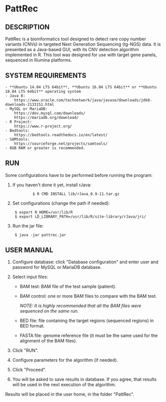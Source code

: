 PattRec
=============================

DESCRIPTION
------------
PattRec is a bioinformatics tool designed to detect rare copy number variants (CNVs) in targeted Next Generation Sequencing (tg-NGS) data. It is presented as a Java-based GUI, with its CNV detection algorithm implemented in R.
This tool was designed for use with target gene panels, sequenced in Illumina platforms.



SYSTEM REQUIREMENTS
-------------------
	- **Ubuntu 14.04 LTS 64bit**, **Ubuntu 16.04 LTS 64bit** or **Ubuntu 18.04 LTS 64bit** operating system
	- Java 8:
		https://www.oracle.com/technetwork/java/javase/downloads/jdk8-downloads-2133151.html
	- MySQL or MariaDB: 
		https://dev.mysql.com/downloads/
		https://mariadb.org/download/
	- R Project:
		https://www.r-project.org/
	- Bedtools:
		https://bedtools.readthedocs.io/en/latest/
	- SAMtools:
		https://sourceforge.net/projects/samtools/
	- 8GB RAM or greater is recommended.


RUN
------------
Some configurations have to be performed before running the program: 

1. If you haven't done it yet, install rJava:

                $ R CMD INSTALL lib/rJava_0.9-11.tar.gz


2. Set configurations (change the path if needed):

		$ export R_HOME=/usr/lib/R
		$ export LD_LIBRARY_PATH=/usr/lib/R/site-library/rJava/jri/


3. Run the jar file:
	
		$ java -jar pattrec.jar
	



USER MANUAL
------------
1. Configure database: click "Database configuration" and enter user and password for MySQL or MariaDB database.

2. Select input files:
	- BAM test: BAM file of the test sample (patient).
	- BAM control: one or more BAM files to compare with the BAM test.
	
		*NOTE: It is highly recommended that all the BAM files were sequenced on the same run.*
	- BED file: file containing the target regions (sequenced regions) in BED format.
	- FASTA file: genome reference file (it must be the same used for the alignment of the BAM files).

3. Click "RUN".

4. Configure parameters for the algorithm (if needed).

5. Click "Proceed".

6. You will be asked to save results in database. If you agree, that results will be used in the next execution of the algorithm.

Results will be placed in the user home, in the folder "PattRec".



